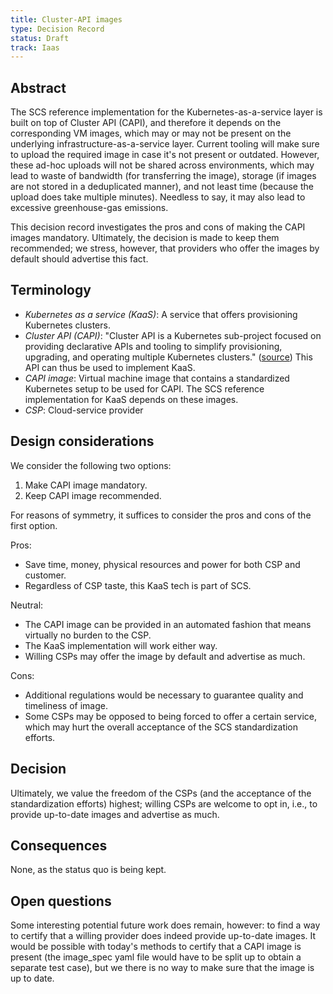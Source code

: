 ```yaml
---
title: Cluster-API images
type: Decision Record
status: Draft
track: Iaas
---
```


## Abstract

The SCS reference implementation for the Kubernetes-as-a-service layer is built on top of Cluster API (CAPI), and therefore it depends on the corresponding VM images, which may or may not be present on the underlying infrastructure-as-a-service layer. Current tooling will make sure to upload the required image in case it's not present or outdated. However, these ad-hoc uploads will not be shared across environments, which may lead to waste of bandwidth (for transferring the image), storage (if images are not stored in a deduplicated manner), and not least time (because the upload does take multiple minutes). Needless to say, it may also lead to excessive greenhouse-gas emissions.

This decision record investigates the pros and cons of making the CAPI images mandatory. Ultimately, the decision is made to keep them recommended; we stress, however, that providers who offer the images by default should advertise this fact.

## Terminology

- _Kubernetes as a service (KaaS)_: A service that offers provisioning Kubernetes clusters.
- _Cluster API (CAPI)_: "Cluster API is a Kubernetes sub-project focused on providing declarative APIs and tooling to simplify provisioning, upgrading, and operating multiple Kubernetes clusters." ([source](https://cluster-api.sigs.k8s.io/)) This API can thus be used to implement KaaS.
- _CAPI image_: Virtual machine image that contains a standardized Kubernetes setup to be used for CAPI. The SCS reference implementation for KaaS depends on these images.
- _CSP_: Cloud-service provider

## Design considerations

We consider the following two options:

1. Make CAPI image mandatory.
2. Keep CAPI image recommended.

For reasons of symmetry, it suffices to consider the pros and cons of the first option.

Pros:

- Save time, money, physical resources and power for both CSP and customer.
- Regardless of CSP taste, this KaaS tech is part of SCS.

Neutral:

- The CAPI image can be provided in an automated fashion that means virtually no burden to the CSP.
- The KaaS implementation will work either way.
- Willing CSPs may offer the image by default and advertise as much.

Cons:

- Additional regulations would be necessary to guarantee quality and timeliness of image.
- Some CSPs may be opposed to being forced to offer a certain service, which may hurt the overall acceptance
  of the SCS standardization efforts.

## Decision

Ultimately, we value the freedom of the CSPs (and the acceptance of the standardization efforts) highest;
willing CSPs are welcome to opt in, i.e., to provide up-to-date images and advertise as much.

## Consequences

None, as the status quo is being kept.

## Open questions

Some interesting potential future work does remain, however: to find a way to certify that a willing provider
does indeed provide up-to-date images. It would be possible with today's methods to certify that a CAPI
image is present (the image_spec yaml file would have to be split up to obtain a separate test case), but
we there is no way to make sure that the image is up to date.
